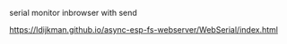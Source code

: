 serial monitor inbrowser with send

https://ldijkman.github.io/async-esp-fs-webserver/WebSerial/index.html
